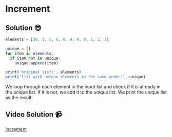 # Increment

## Solution 😎

```javascript
elements = [30, 3, 5, 6, 6, 9, 9, 0, 1, 2, 3]

unique = []
for item in elements:
  if item not in unique:
    unique.append(item)

print('original list:', elements)
print('list with unique elements in the same order:', unique)
```

 We loop through each element in the input list and check if it is already in the unique list. If it is not, we add it to the unique list. We print the unique list as the result.

## Video Solution 📹

[Increment](https://edpuzzle.com/assignments/6386b30eca67c040c18d944e/watch)
